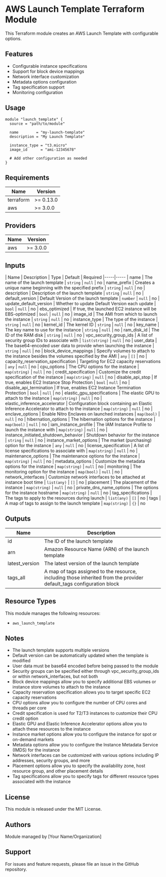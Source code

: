 # AWS Launch Template Terraform Module

This Terraform module creates an AWS Launch Template with configurable options.

## Features

- Configurable instance specifications
- Support for block device mappings
- Network interface customization
- Metadata options configuration
- Tag specification support
- Monitoring configuration

## Usage

```hcl
module "launch_template" {
  source = "path/to/module"
  
  name        = "my-launch-template"
  description = "My Launch Template"
  
  instance_type = "t3.micro"
  image_id      = "ami-12345678"
  
  # Add other configuration as needed
}
```

## Requirements

| Name | Version
|-----|-----
| terraform | >= 0.13.0
| aws | >= 3.0.0


## Providers

| Name | Version
|-----|-----
| aws | >= 3.0.0


## Inputs

| Name | Description | Type | Default | Required
|-----|-----
| name | The name of the launch template | `string` | `null` | no
| name_prefix | Creates a unique name beginning with the specified prefix | `string` | `null` | no
| description | Description of the launch template | `string` | `null` | no
| default_version | Default Version of the launch template | `number` | `null` | no
| update_default_version | Whether to update Default Version each update | `bool` | `null` | no
| ebs_optimized | If true, the launched EC2 instance will be EBS-optimized | `bool` | `null` | no
| image_id | The AMI from which to launch the instance | `string` | `null` | no
| instance_type | The type of the instance | `string` | `null` | no
| kernel_id | The kernel ID | `string` | `null` | no
| key_name | The key name to use for the instance | `string` | `null` | no
| ram_disk_id | The ID of the RAM disk | `string` | `null` | no
| vpc_security_group_ids | A list of security group IDs to associate with | `list(string)` | `null` | no
| user_data | The base64-encoded user data to provide when launching the instance | `string` | `null` | no
| block_device_mappings | Specify volumes to attach to the instance besides the volumes specified by the AMI | `any` | `[]` | no
| capacity_reservation_specification | Targeting for EC2 capacity reservations | `any` | `null` | no
| cpu_options | The CPU options for the instance | `map(string)` | `null` | no
| credit_specification | Customize the credit specification of the instance | `map(string)` | `null` | no
| disable_api_stop | If true, enables EC2 Instance Stop Protection | `bool` | `null` | no
| disable_api_termination | If true, enables EC2 Instance Termination Protection | `bool` | `null` | no
| elastic_gpu_specifications | The elastic GPU to attach to the instance | `map(string)` | `null` | no
| elastic_inference_accelerator | Configuration block containing an Elastic Inference Accelerator to attach to the instance | `map(string)` | `null` | no
| enclave_options | Enable Nitro Enclaves on launched instances | `map(bool)` | `null` | no
| hibernation_options | The hibernation options for the instance | `map(bool)` | `null` | no
| iam_instance_profile | The IAM Instance Profile to launch the instance with | `map(string)` | `null` | no
| instance_initiated_shutdown_behavior | Shutdown behavior for the instance | `string` | `null` | no
| instance_market_options | The market (purchasing) option for the instance | `any` | `null` | no
| license_specification | A list of license specifications to associate with | `map(string)` | `null` | no
| maintenance_options | The maintenance options for the instance | `map(string)` | `null` | no
| metadata_options | Customize the metadata options for the instance | `map(string)` | `null` | no
| monitoring | The monitoring option for the instance | `map(bool)` | `null` | no
| network_interfaces | Customize network interfaces to be attached at instance boot time | `list(any)` | `[]` | no
| placement | The placement of the instance | `map(string)` | `null` | no
| private_dns_name_options | The options for the instance hostname | `map(string)` | `null` | no
| tag_specifications | The tags to apply to the resources during launch | `list(any)` | `[]` | no
| tags | A map of tags to assign to the launch template | `map(string)` | `{}` | no


## Outputs

| Name | Description
|-----|-----
| id | The ID of the launch template
| arn | Amazon Resource Name (ARN) of the launch template
| latest_version | The latest version of the launch template
| tags_all | A map of tags assigned to the resource, including those inherited from the provider default_tags configuration block


## Resource Types

This module manages the following resources:

- `aws_launch_template`


## Notes

- The launch template supports multiple versions
- Default version can be automatically updated when the template is modified
- User data must be base64 encoded before being passed to the module
- Security groups can be specified either through vpc_security_group_ids or within network_interfaces, but not both
- Block device mappings allow you to specify additional EBS volumes or instance store volumes to attach to the instance
- Capacity reservation specification allows you to target specific EC2 capacity reservations
- CPU options allow you to configure the number of CPU cores and threads per core
- Credit specification is used for T2/T3 instances to customize their CPU credit option
- Elastic GPU and Elastic Inference Accelerator options allow you to attach these resources to the instance
- Instance market options allow you to configure the instance for spot or on-demand markets
- Metadata options allow you to configure the Instance Metadata Service (IMDS) for the instance
- Network interfaces can be customized with various options including IP addresses, security groups, and more
- Placement options allow you to specify the availability zone, host resource group, and other placement details
- Tag specifications allow you to specify tags for different resource types associated with the instance


## License

This module is released under the MIT License.

## Authors

Module managed by [Your Name/Organization]

## Support

For issues and feature requests, please file an issue in the GitHub repository.